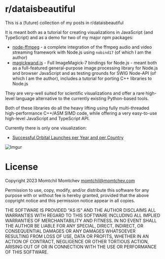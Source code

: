 # r/dataisbeautiful

This is a (future) collection of my posts in r/dataisbeautiful

It is meant both as a tutorial for creating visualizations in JavaScript (and TypeScript) and as a demo for two of my major npm packages:

* [node-ffmpeg](https://github.com/mmomtchev/node-ffmpeg) - a complete integration of the ffmpeg audio and video streaming framework with Node.js using `nobind17` (of which I am the author)
* [magickwand.js](https://github.com/mmomtchev/magickwand.js) - Full ImageMagick-7 bindings for Node.js - meant both as a full-featured general-purpose image processing library for Node.js and browser JavaScript and as testing grounds for SWIG Node-API (of which I am the author), includes a tutorial for porting C++ libraries to Node.js

They are very-well suited for scientific visualizations and offer a rare high-level language alternative to the currently existing Python-based tools.

Both of these libraries do all the heavy lifting using fully multi-threaded high-performance C++/ASM SIMD code, while offering a very easy-to-use high-level JavaScript and TypeScript API.

Currently there is only one visualization:

* [Successful Orbital Launches per Year and per Country](https://github.com/mmomtchev/data-is-beautiful/tree/main/orbital-launches)

![Imgur](https://i.imgur.com/WiQrygD.gif)

# License

Copyright 2023 Momtchil Momtchev <momtchil@momtchev.com>

Permission to use, copy, modify, and/or distribute this software for any purpose with or without fee is hereby granted, provided that the above copyright notice and this permission notice appear in all copies.

THE SOFTWARE IS PROVIDED "AS IS" AND THE AUTHOR DISCLAIMS ALL WARRANTIES WITH REGARD TO THIS SOFTWARE INCLUDING ALL IMPLIED WARRANTIES OF MERCHANTABILITY AND FITNESS. IN NO EVENT SHALL THE AUTHOR BE LIABLE FOR ANY SPECIAL, DIRECT, INDIRECT, OR CONSEQUENTIAL DAMAGES OR ANY DAMAGES WHATSOEVER RESULTING FROM LOSS OF USE, DATA OR PROFITS, WHETHER IN AN ACTION OF CONTRACT, NEGLIGENCE OR OTHER TORTIOUS ACTION, ARISING OUT OF OR IN CONNECTION WITH THE USE OR PERFORMANCE OF THIS SOFTWARE.

